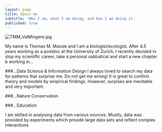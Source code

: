```yaml
---
layout: page
title: About me
subtitle: 'Who I am, what I am doing, and how I am doing it.'
published: true
---
```

![TMM_ValMingere.jpg]({{site.baseurl}}/img/TMM_ValMingere.jpg)

My name is Thomas M. Massie and I am a biologist/ecologist. After 4.5 years working as a postdoc at the University of Zurich, I recently decided to stop my scientific career, take a personal sabbatical and start a new chapter b working in...

###...Data Science & Information Design
I always loved to search my data for patterns that surprise me. Do not get me wrong! It is great to confirm theory and models by empirical findings. However, surpises are inevitable and very important. 

###...Nature Conservation


###...Education


I am skilled in analysing data from various sources. Mostly, data was provided by experiments which provide large data sets and reflect complex interactions 
